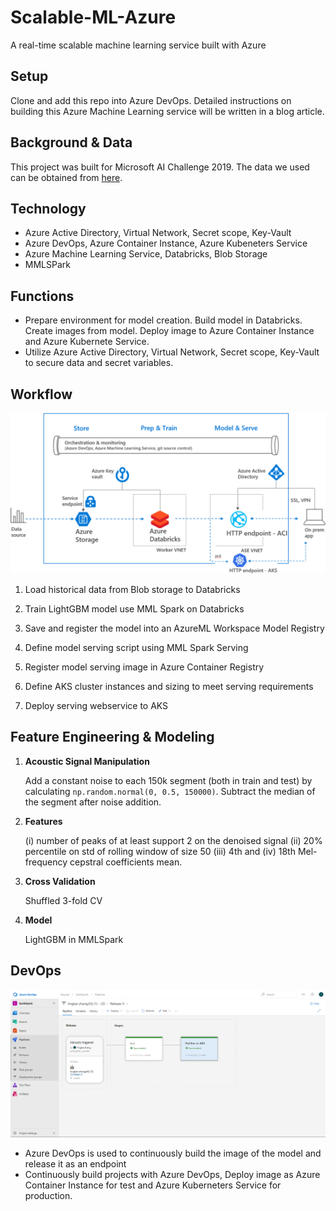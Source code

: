 # Scalable-ML-Azure
 A real-time scalable machine learning service built with Azure

## Setup
Clone and add this repo into Azure DevOps. Detailed instructions on building this Azure Machine Learning service will be written in a blog article.


## Background & Data
This project was built for Microsoft AI Challenge 2019. 
The data we used can be obtained from [here](https://www.kaggle.com/c/LANL-Earthquake-Prediction).


## Technology
- Azure Active Directory, Virtual Network, Secret scope, Key-Vault
- Azure DevOps, Azure Container Instance, Azure Kubeneters Service
- Azure Machine Learning Service, Databricks, Blob Storage
- MMLSPark


## Functions

- Prepare environment for model creation. Build model in Databricks. Create images from model. Deploy image to Azure Container Instance and Azure Kubernete Service.
- Utilize Azure Active Directory, Virtual Network, Secret scope, Key-Vault to secure data and secret variables.

## Workflow

![](/docs/Azure_Overview_Full.png)

1. Load historical data from Blob storage to Databricks

2. Train LightGBM model use MML Spark on Databricks

3. Save and register the model into an AzureML Workspace Model Registry

4. Define model serving script using MML Spark Serving

5. Register model serving image in Azure Container Registry

6. Define AKS cluster instances and sizing to meet serving requirements

7. Deploy serving webservice to AKS

## Feature Engineering & Modeling

1. **Acoustic Signal Manipulation**

   Add a constant noise to each 150k segment (both in train and test) by calculating `np.random.normal(0, 0.5, 150000)`. Subtract the median of the segment after noise addition.

2. **Features**

    (i) number of peaks of at least support 2 on the denoised signal
    (ii) 20% percentile on std of rolling window of size 50
    (iii) 4th and (iv) 18th Mel-frequency cepstral coefficients mean. 


3. **Cross Validation**

   Shuffled 3-fold CV

4. **Model**

   LightGBM in MMLSpark

## DevOps

![](/docs/Azure_DevOps.png)

- Azure DevOps is used to continuously build the image of the model and release it as an endpoint
- Continuously build projects with Azure DevOps, Deploy image as Azure Container Instance for test and Azure Kuberneters Service for production.
